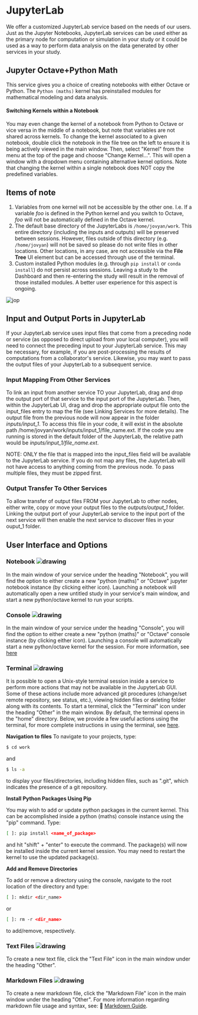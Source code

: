 # JupyterLab 

We offer a customized JupyterLab service based on the needs of our users. Just as the Jupyter Notebooks, JupyterLab services can be used either as the primary node for computation or simulation in your study or it could be used as a way to perform data analysis on the data generated by other services in your study.

## Jupyter Octave+Python Math
This service gives you a choice of creating notebooks with either Octave or Python. The ```Python (maths)``` kernel has preinstalled modules for mathematical modeling and data analysis.

#### Switching Kernels within a Notebook
You may even change the kernel of a notebook from Python to Octave or vice versa in the middle of a notebook, but note that variables are not shared across kernels. To change the kernel associated to a given notebook, double click the notebook in the file tree on the left to ensure it is being actively viewed in the main window. Then, select "Kernel" from the menu at the top of the page and choose "Change Kernel...". This will open a window with a dropdown menu containing alternative kernel options.  Note that changing the kernel within a single notebook does NOT copy the predefined variables. 

## Items of note
1. Variables from one kernel will not be accessible by the other one. I.e. If a variable *foo* is defined in the Python kernel and you switch to Octave, *foo* will not be automatically defined in the Octave kernel.
2. The default base directory of the JupyterLabs is ```/home/jovyan/work```. This entire directory (including the inputs and outputs) will be preserved between sessions. However, files outside of this directory (e.g. ```/home/jovyan```) will not be saved so please do not write files in other locations. Other locations, in any case, are not accessible via the **File Tree** UI element but can be accessed through use of the terminal.
3. Custom installed Python modules (e.g. through ```pip install``` or ```conda install```) do not persist across sessions. Leaving a study to the Dashboard and then re-entering the study will result in the removal of those installed modules. A better user experience for this aspect is ongoing. 


![jop](https://github.com/ITISFoundation/osparc-manual-z43/blob/master/docs/_media/jop.png?raw=true)


## Input and Output Ports in JupyterLab

If your JupyterLab service uses input files that come from a preceding node or service (as opposed to direct upload from your local computer), you will need to connect the preceding input to your JupyterLab service. This may be necessary, for example, if you are post-processing the results of computations from a collaborator's service. Likewise, you may want to pass the output files of your JupyterLab to a subsequent service.

### Input Mapping From Other Services
To link an input from another service TO your JupyterLab, drag and drop the output port of that service to the input port of the JupyterLab. Then, within the JupyterLab UI, drag and drop the appropriate output file onto the input_files entry to map the file (see Linking Services for more details). The output file from the previous node will now appear in the folder *inputs/input_1*. To access this file in your code, it will exist in the absolute path /home/jovyan/work/inputs/input_1/file_name.ext. If the code you are running is stored in the default folder of the JupyterLab, the relative path would be *inputs/input_1/file_name.ext*.

NOTE: ONLY the file that is mapped into the input_files field will be available to the JupyterLab service. If you do not map any files, the JupyterLab will not have access to anything coming from the previous node. To pass multiple files, they must be zipped first.

### Output Transfer To Other Services
To allow transfer of output files FROM your JupyterLab to other nodes, either write, copy or move your output files to the *outputs/output_1* folder. Linking the output port of your JupyterLab service to the input port of the next service will then enable the next service to discover files in your ouput_1 folder.

## User Interface and Options

### Notebook ![drawing](https://github.com/ITISFoundation/osparc-manual-z43/blob/master/docs/_media/notebook.png?raw=true ':size=25:')
In the main window of your service under the heading "Notebook", you will find the option to either create a new "python (maths)" or "Octave" jupyter notebook instance (by clicking either icon).  Launching a notebook will automatically open a new untitled study in your service's main window, and start a new python/octave kernel to run your scripts.  


###  Console ![drawing](https://github.com/ITISFoundation/osparc-manual-z43/blob/master/docs/_media/console.png?raw=true ':size=25:')
In the main window of your service under the heading "Console", you will find the option to either create a new "python (maths)" or "Octave" console instance (by clicking either icon).  Launching a console will automatically start a new python/octave kernel for the session. For more information, see [here](https://jupyterlab.readthedocs.io/en/stable/user/code_console.html)

### Terminal ![drawing](https://github.com/ITISFoundation/osparc-manual-z43/blob/master/docs/_media/terminal.png?raw=true ':size=25:')
It is possible to open a Unix-style terminal session inside a service to perform more actions that may not be available in the JupyterLab GUI. Some of these actions include more advanced git procedures (change/set remote repository, see status, etc.), viewing hidden files or deleting folder along with its contents. To start a terminal, click the "Terminal" icon under the heading "Other" in the main window.  By default, the terminal opens in the "home" directory.  Below, we provide a few useful actions using the terminal, for more complete instructions in using the terminal, see [here](https://help.ubuntu.com/community/UsingTheTerminal).

**Navigation to files**
To navigate to your projects, type:
```bash
$ cd work
```
and 
```bash
$ ls -a 
```
to display your files/directories, including hidden files, such as ".git", which indicates the presence of a git repository.

**Install Python Packages Using Pip**

You may wish to add or update python packages in the current kernel.  This can be accomplished inside a python (maths) console instance using the "pip" command.  Type:
```bash
[ ]: pip install <name_of_package>
```
and hit "shift" + "enter" to execute the command.  The package(s) will now be installed inside the current kernel session.  You may need to restart the kernel to use the updated package(s).

**Add and Remove Directories**

To add or remove a directory using the console, navigate to the root location of the directory and type:
```bash
[ ]: mkdir <dir_name>
```
or
```bash
[ ]: rm -r <dir_name>
```
to add/remove, respectively.

### Text Files ![drawing](https://github.com/ITISFoundation/osparc-manual-z43/blob/master/docs/_media/textfile.png?raw=true ':size=25:')
To create a new text file, click the "Text File" icon in the main window under the heading "Other".  

### Markdown Files ![drawing](https://github.com/ITISFoundation/osparc-manual-z43/blob/master/docs/_media/markdown.png?raw=true ':size=25:')
To create a new markdown file, click the "Markdown File" icon in the main window under the heading "Other".  For more information regarding markdown file usage and syntax, see: :link: [Markdown Guide](https://www.markdownguide.org/basic-syntax/).